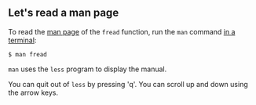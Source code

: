 ## Let's read a man page

To read the [man page](https://en.wikipedia.org/wiki/Man_page) of the `fread` function, run the `man` command [in a terminal](../terminal/README.md):

```
$ man fread
```

`man` uses the `less` program to display the manual.

You can quit out of `less` by pressing 'q'.  You can scroll up and down using the arrow keys.

